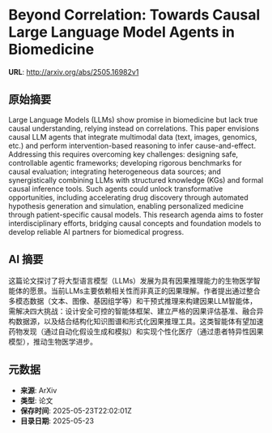 # Beyond Correlation: Towards Causal Large Language Model Agents in Biomedicine

**URL**: http://arxiv.org/abs/2505.16982v1

## 原始摘要

Large Language Models (LLMs) show promise in biomedicine but lack true causal
understanding, relying instead on correlations. This paper envisions causal LLM
agents that integrate multimodal data (text, images, genomics, etc.) and
perform intervention-based reasoning to infer cause-and-effect. Addressing this
requires overcoming key challenges: designing safe, controllable agentic
frameworks; developing rigorous benchmarks for causal evaluation; integrating
heterogeneous data sources; and synergistically combining LLMs with structured
knowledge (KGs) and formal causal inference tools. Such agents could unlock
transformative opportunities, including accelerating drug discovery through
automated hypothesis generation and simulation, enabling personalized medicine
through patient-specific causal models. This research agenda aims to foster
interdisciplinary efforts, bridging causal concepts and foundation models to
develop reliable AI partners for biomedical progress.


## AI 摘要

这篇论文探讨了将大型语言模型（LLMs）发展为具有因果推理能力的生物医学智能体的愿景。当前LLMs主要依赖相关性而非真正的因果理解。作者提出通过整合多模态数据（文本、图像、基因组学等）和干预式推理来构建因果LLM智能体，需解决四大挑战：设计安全可控的智能体框架、建立严格的因果评估基准、融合异构数据源，以及结合结构化知识图谱和形式化因果推理工具。这类智能体有望加速药物发现（通过自动化假设生成和模拟）和实现个性化医疗（通过患者特异性因果模型），推动生物医学进步。

## 元数据

- **来源**: ArXiv
- **类型**: 论文
- **保存时间**: 2025-05-23T22:02:01Z
- **目录日期**: 2025-05-23
